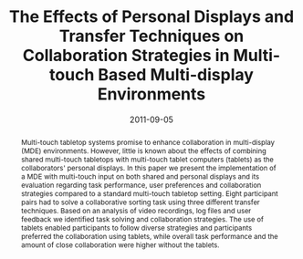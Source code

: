 ---
abstract: Multi-touch tabletop systems promise to enhance collaboration in  multi-display
  (MDE) environments. However, little is known about the effects  of combining shared
  multi-touch tabletops with multi-touch tablet computers  (tablets) as the collaborators'
  personal displays. In this paper we present the  implementation of a MDE with multi-touch
  input on both shared and personal  displays and its evaluation regarding task performance,
  user preferences and  collaboration strategies compared to a standard multi-touch
  tabletop setting.  Eight participant pairs had to solve a collaborative sorting
  task using three  different transfer techniques. Based on an analysis of video recordings,
  log files  and user feedback we identified task solving and collaboration strategies.
  The  use of tablets enabled participants to follow diverse strategies and participants  preferred
  the collaboration using tablets, while overall task performance and the  amount
  of close collaboration were higher without the tablets.
authors:
- Stefan Bachl
- Martin Tomitsch
- Karin Kappel
- Thomas Grechenig
date: '2011-09-05'
featured: false
publication_types:
- '0'
publishDate: '2011-09-05'
title: The Effects of Personal Displays and Transfer Techniques on Collaboration Strategies
  in Multi-touch Based Multi-display Environments
url_pdf: ''
---